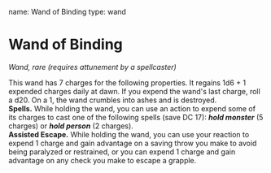 name: Wand of Binding
type: wand

# Wand of Binding 
_Wand, rare (requires attunement by a spellcaster)_ 

This wand has 7 charges for the following properties. It regains 1d6 + 1 expended charges daily at dawn. If you expend the wand's last charge, roll a d20. On a 1, the wand crumbles into ashes and is destroyed.    
**Spells.** While holding the wand, you can use an action to expend some of its charges to cast one of the following spells (save DC 17): **_hold monster_** (5 charges) or **_hold person_** (2 charges).    
**Assisted Escape.** While holding the wand, you can use your reaction to expend 1 charge and gain advantage on a saving throw you make to avoid being paralyzed or restrained, or you can expend 1 charge and gain advantage on any check you make to escape a grapple. 